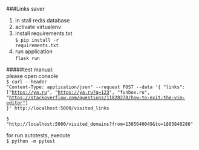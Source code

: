 ###Links saver
1. in stall redis database<br>
2. activate virtualenv
3. install requirements.txt<br>
<code>$ pip install -r requirements.txt</code>
4. run application<br>
<code>flask run</code>

#####test
manual:<br>
 please open console<br>
<code>$ curl --header "Content-Type: application/json"   --request POST   --data '{ "links": ["https://ya.ru", "https://ya.ru?q=123", "funbox.ru", "https://stackoverflow.com/questions/11828270/how-to-exit-the-vim-editor"] }' http://localhost:5000/visited_links</code>

<code>$ "http://localhost:5000/visited_domains?from=1385640049&to=1885840286"</code>

for run  autotests, execute<br> 
<code>$ python -m pytest</code>